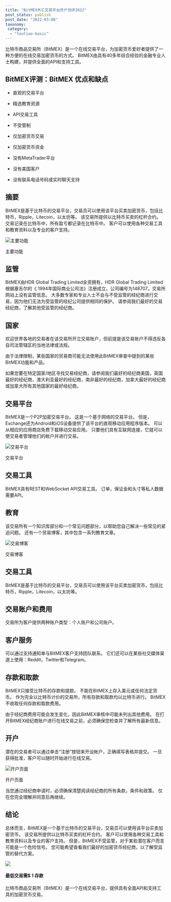 ```yaml
---
title: "BitMEX外汇交易平台开户测评2022"
post_status: publish
post_date: "2022-03-08"
taxonomy:
 category: 
  - "toutiao-basic"
---
```


比特币商品交易所（BitMEX）是一个在线交易平台，为加密货币爱好者提供了一种方便的在线交易加密货币的方式。 BitMEX由具有40多年综合经验的金融专业人士构建，并提供全面的API和支持工具。

## BitMEX评测：BitMEX 优点和缺点

- 直观的交易平台
    
- 精选教育资源
    
- API交易工具
    
- 不受管制
    
- 仅加密货币交易
    
- 仅加密货币资金
    
- 没有MetaTrader平台
    
- 没有美国客户
    
- 没有联系电话号码或实时聊天支持
    

## 摘要

BitMEX是基于比特币的交易平台，交易员可以使用该平台买卖加密货币，包括比特币，Ripple，Litecoin，以太坊等。 该交易所提供以比特币买卖的杠杆合约。 交易记录在比特币中，所有盈亏都记录在比特币中。 客户可以使用各种交易工具和教育资料以及专业的客户支持。

![主要功能](https://cdn.fendou.la/funstoutiao/2020/11/BitMEX-Review-Main-Features-1024x720.png "主要功能")

主要功能

## 监管

BitMEX由HDR Global Trading Limited全资拥有，HDR Global Trading Limited根据塞舌尔的《 1994年国际商业公司法》注册成立，公司编号为148707。交易所网站上没有监管信息。 大多数专家和专业人士不会与不受监管的经纪商进行交易，因为他们无法为受监管的经纪公司提供相同的保护。 请参阅我们最好的交易经纪商，了解其他受监管的经纪商。

## 国家

欢迎世界各地的交易者在该交易所开立交易账户，但前提是该交易账户不得违反各自司法管辖区的当地法律或法规。

由于法律限制，某些国家的贸易商可能无法使用此BitMEX审查中提到的某些BitMEX功能和产品。

如果您要在特定国家/地区寻找交易经纪商，请参阅我们最好的经纪商美国，英国最好的经纪商，澳大利亚最好的经纪商，南非最好的经纪商，加拿大最好的经纪商或加拿大所有其他国家的最好经纪商。

## 交易平台

BitMEX是一个P2P加密交易平台。 这是一个基于网络的交易平台。 但是，Exchange还为Android和iOS设备提供了该平台的直观移动应用程序版本。 可以从相应的应用商店免费下载移动交易应用。 只要他们具有互联网连接，它就可以使交易者管理他们的帐户并进行交易。

![交易平台](https://cdn.fendou.la/funstoutiao/2020/11/BitMEX-Review-Trading-Platform-1024x512.png "交易平台")

交易平台

## 交易工具

BitMEX具有REST和WebSocket API交易工具。 订单，保证金和头寸等私人数据需要API。

## 教育

该交易所有一个知识库部分和一个常见问题部分，以帮助您自己解决一些常见的紧迫问题。 还有一个贸易博客，其中包含一系列教育文章。

![交易博客](https://cdn.fendou.la/funstoutiao/2020/11/BitMEX-Review-Trading-Blog.jpg "交易博客")

交易博客

## 交易工具

BitMEX是基于比特币的交易平台，交易员可以使用该平台买卖加密货币，包括比特币，Ripple，Litecoin，以太坊等。

## 交易账户和费用

交易所为客户提供两种账户类型：个人账户和公司账户。

## 客户服务

可以通过支持通知单与BitMEX客户支持团队联系。 它们还可以在某些社交媒体渠道上使用：Reddit，Twitter和Telegram。

## 存款和取款

BitMEX只接受比特币的存款和提款。 不能在BitMEX上存入美元或任何法定货币。 作为完全以比特币计价的交易所，所有存款和取款均以比特币进行。 BitMEX不收取任何存款和取款费用。

由于经纪商费用可能会发生变化，因此BitMEX审核中可能未列出其他费用。 在打开BitMEX经纪商账户进行在线交易之前，必须确保您检查并了解所有最新信息。

## 开户

潜在的交易者可以通过单击“注册”按钮来开设帐户，正确填写表格并提交。 一旦获得批准，客户可以随时开始进行在线交易。

![开户页面](https://cdn.fendou.la/funstoutiao/2020/11/BitMEX-Review-Account-Opening-Page.jpg "开户页面")

开户页面

当您通过经纪商申请时，必须确保清楚阅读经纪商的所有条款，条件和政策。 仅在您完全理解并同意后再继续。

## 结论

总体而言，BitMEX是一个基于比特币的交易平台，交易员可以使用该平台买卖加密货币。 该交易所提供以比特币买卖的杠杆合约。 客户可以使用各种交易工具和教育资料以及专业的客户支持。 但是，BitMEX不受监管，对于某些潜在客户而言可能是一个危险信号。 您可能希望查看我们最好的加密货币经纪商，以了解受监管的替代方案。

![](https://cdn.fendou.la/funstoutiao/2020/11/BitMEX-Logo.png)

#### **最低交易需$ 1** 存款

比特币商品交易所（BitMEX）是一个在线交易平台，提供具有全面API和支持工具的加密货币交易。
